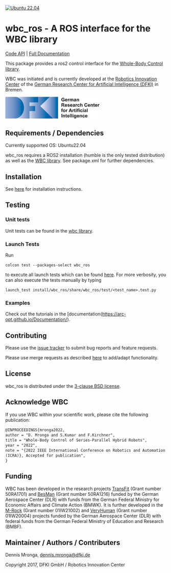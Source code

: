 [![Ubuntu 22.04](https://github.com/ARC-OPT/wbc_ros/actions/workflows/build_and_test_ubuntu22.04.yml/badge.svg)](https://github.com/ARC-OPT/wbc_ros/actions/workflows/build_and_test_ubuntu22.04.yml)

# wbc_ros - A ROS interface for the WBC library

[Code API](https://arc-opt.github.io/wbc_ros/)  | [Full Documentation](https://arc-opt.github.io/Documentation/)

This package provides a ros2 control interface for the [Whole-Body Control library](https://github.com/ARC-OPT/wbc).

WBC was initiated and is currently developed at the [Robotics Innovation Center](http://robotik.dfki-bremen.de/en/startpage.html) of the [German Research Center for Artificial Intelligence (DFKI)](http://www.dfki.de) in Bremen.

<img src="doc/images/DFKI_Logo_e_schrift.jpg" alt="drawing" width="300"/>

## Requirements / Dependencies

Currently supported OS: Ubuntu22.04

wbc_ros requires a ROS2 installation (humble is the only tested distribution) as well as the [WBC library](https://github.com/ARC-OPT/wbc). See package.xml for further dependencies.

## Installation

See [here](https://arc-opt.github.io/Documentation/installation/installation_ros2.html) for installation instructions.

## Testing

### Unit tests

Unit tests can be found in the [wbc library](https://github.com/ARC-OPT/wbc).

### Launch Tests

Run 
```
colcon test --packages-select wbc_ros
``` 
to execute all launch tests which can be found [here](https://github.com/ARC-OPT/wbc_ros/tree/main/test). For more verbosity, you can also execute the tests manually by typing 
```
launch_test install/wbc_ros/share/wbc_ros/test/<test_name>.test.py
```

### Examples

Check out the tutorials in the [documentation(https://arc-opt.github.io/Documentation/).

## Contributing

Please use the [issue tracker](https://github.com/ARC-OPT/wbc_ros/issues) to submit bug reports and feature requests.

Please use merge requests as described [here](https://github.com/ARC-OPT/wbc_ros/blob/main/CONTRIBUTING.md) to add/adapt functionality.

## License

wbc_ros is distributed under the [3-clause BSD license](https://opensource.org/licenses/BSD-3-Clause).

## Acknowledge WBC

If you use WBC within your scientific work, please cite the following publication:

```
@INPROCEEDINGS{mronga2022,
author = "D. Mronga and S.Kumar and F.Kirchner",
title = "Whole-Body Control of Series-Parallel Hybrid Robots",
year = "2022",
note = "{2022 IEEE International Conference on Robotics and Automation (ICRA)}, Accepted for publication",
}
```

## Funding

WBC has been developed in the research projects [TransFit](https://robotik.dfki-bremen.de/en/research/projects/transfit/) (Grant number 50RA1701) and [BesMan](https://robotik.dfki-bremen.de/en/research/projects/besman.html) (Grant number 50RA1216) funded by the German Aerospace Center (DLR) with funds from the German Federal Ministry for Economic Affairs and Climate Action (BMWK). It is further developed in the [M-Rock](https://robotik.dfki-bremen.de/en/research/projects/m-rock/) (Grant number 01IW21002) and [VeryHuman](https://robotik.dfki-bremen.de/en/research/projects/veryhuman/) (Grant number  01IW20004) projects funded by the German Aerospace Center (DLR) with federal funds from the German Federal Ministry of Education and Research (BMBF).

## Maintainer / Authors / Contributers

Dennis Mronga, dennis.mronga@dfki.de

Copyright 2017, DFKI GmbH / Robotics Innovation Center
